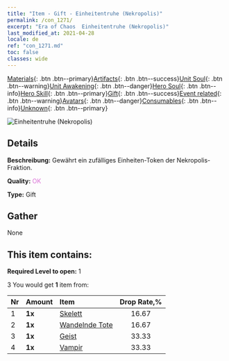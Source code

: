 ```yaml
---
title: "Item - Gift - Einheitentruhe (Nekropolis)"
permalink: /con_1271/
excerpt: "Era of Chaos  Einheitentruhe (Nekropolis)"
last_modified_at: 2021-04-28
locale: de
ref: "con_1271.md"
toc: false
classes: wide
---
```

 [Materials](/ItemsDE/){: .btn .btn--primary}[Artifacts](/ItemsDE/Artifacts/){: .btn .btn--success}[Unit Soul](/ItemsDE/UnitSoul/){: .btn .btn--warning}[Unit Awakening](/ItemsDE/UnitAwakening/){: .btn .btn--danger}[Hero Soul](/ItemsDE/HeroSoul/){: .btn .btn--info}[Hero Skill](/ItemsDE/HeroSkill/){: .btn .btn--primary}[Gift](/ItemsDE/Gift/){: .btn .btn--success}[Event related](/ItemsDE/Events/){: .btn .btn--warning}[Avatars](/ItemsDE/Avatars/){: .btn .btn--danger}[Consumables](/ItemsDE/Consumables/){: .btn .btn--info}[Unknown](/ItemsDE/Unknown/){: .btn .btn--primary}

 ![Einheitentruhe (Nekropolis)](/images/t/i_904003.png)

## Details
 **Beschreibung:** Gewährt ein zufälliges Einheiten-Token der Nekropolis-Fraktion.

 **Quality:** <span style="color: #DA70D6">OK</span>

 **Type:** Gift

## Gather

  None

## This item contains:

 **Required Level to open:** 1

 3 You would get **1** item  from:

  | Nr | Amount |     Item    | Drop Rate,% |
  |:---|:-------|:------------|:---------:|
  | 1 |  **1x** | [Skelett](/ItemsDE/unt_208/) | 16.67 | 
  | 2 |  **1x** | [Wandelnde Tote](/ItemsDE/unt_209/) | 16.67 | 
  | 3 |  **1x** | [Geist](/ItemsDE/unt_210/) | 33.33 | 
  | 4 |  **1x** | [Vampir](/ItemsDE/unt_211/) | 33.33 | 
